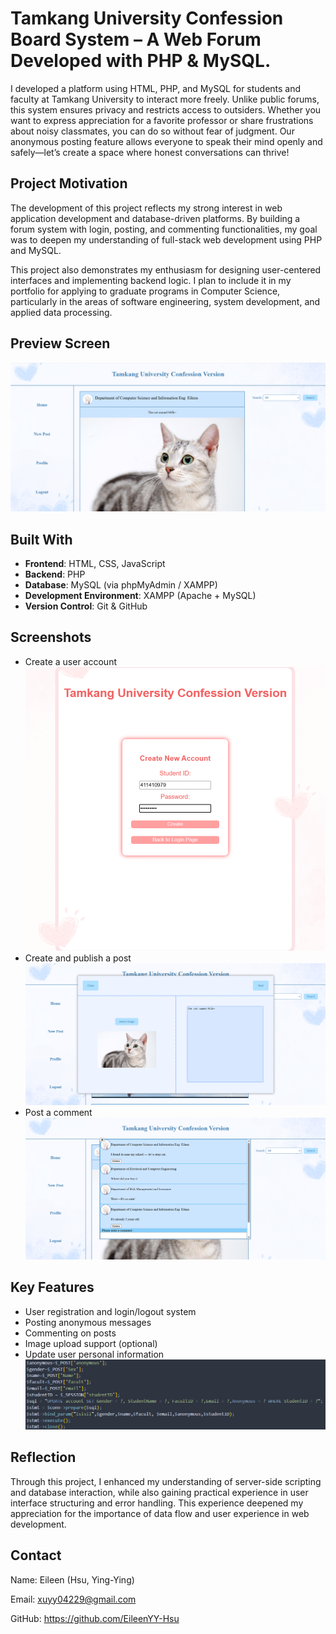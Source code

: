 # Tamkang University Confession Board System – A Web Forum Developed with PHP & MySQL.
I developed a platform using HTML, PHP, and MySQL for students and faculty at Tamkang University to interact more freely. Unlike public forums, this system ensures privacy and restricts access to outsiders. Whether you want to express appreciation for a favorite professor or share frustrations about noisy classmates, you can do so without fear of judgment. Our anonymous posting feature allows everyone to speak their mind openly and safely—let’s create a space where honest conversations can thrive!
## Project Motivation
The development of this project reflects my strong interest in web application development and database-driven platforms. By building a forum system with login, posting, and commenting functionalities, my goal was to deepen my understanding of full-stack web development using PHP and MySQL.

This project also demonstrates my enthusiasm for designing user-centered interfaces and implementing backend logic. I plan to include it in my portfolio for applying to graduate programs in Computer Science, particularly in the areas of software engineering, system development, and applied data processing.
## Preview Screen
![Screenshot](images/home_screenshot.png)
## Built With
- **Frontend**: HTML, CSS, JavaScript
- **Backend**: PHP
- **Database**: MySQL (via phpMyAdmin / XAMPP)
- **Development Environment**: XAMPP (Apache + MySQL)
- **Version Control**: Git & GitHub
## Screenshots
- Create a user account
![Screenshot](images/creat_screenshot.png)
- Create and publish a post
![Screenshot](images/post_screenshot.png)
- Post a comment
![Screenshot](images/comment_screenshot.png)
## Key Features
- User registration and login/logout system
- Posting anonymous messages
- Commenting on posts
- Image upload support (optional)
- Update user personal information
  ![Screenshot](images/UpdateProfile_screenshot.png)
## Reflection
Through this project, I enhanced my understanding of server-side scripting and database interaction, while also gaining practical experience in user interface structuring and error handling. This experience deepened my appreciation for the importance of data flow and user experience in web development.
## Contact
Name: Eileen (Hsu, Ying-Ying)

Email: xuyy04229@gmail.com

GitHub: https://github.com/EileenYY-Hsu
